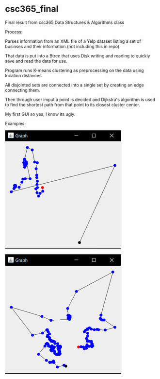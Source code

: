 # csc365_final
Final result from csc365 Data Structures &amp; Algorithms class

Process:

Parses information from an XML file of a Yelp dataset listing a set of businses and their information.(not including this in repo)

That data is put into a Btree that uses Disk writing and reading to quickly save and read the data for use.

Program runs K-means clustering as preprocessing on the data using location distances.

All disjointed sets are connected into a single set by creating an edge connecting them. 

Then through user imput a point is decided and Dijkstra's algorithm is used to find the shortest path from that point to its closest cluster center.

My first GUI so yes, I know its ugly.

Examples:

![graph1](images/Graph1.png)

![graph2](images/Graph2.png)
